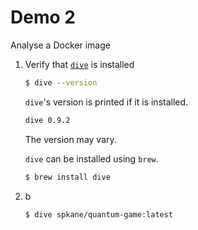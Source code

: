 # Demo 2

Analyse a Docker image


1. Verify that [`dive`](https://github.com/wagoodman/dive) is installed

   ```bash
   $ dive --version
   ```

   `dive`'s version is printed if it is installed.

   ```bash
   dive 0.9.2
   ```

   The version may vary.

   `dive` can be installed using `brew`.

   ```bash
   $ brew install dive
   ```

1. b

   ```bash
   $ dive spkane/quantum-game:latest
   ```
